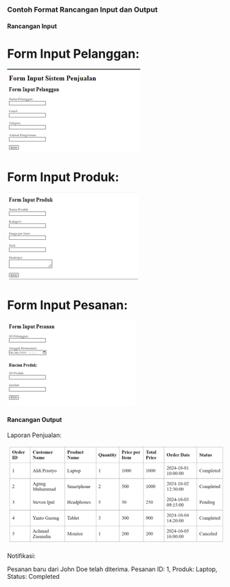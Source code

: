 ### Contoh Format Rancangan Input dan Output

#### Rancangan Input

# Form Input Pelanggan:
![image](https://github.com/achmad-hermawan/Proyek-Pengembangan-Aplikasi-Web/blob/main/f1.png)
# Form Input Produk:
![image](https://github.com/achmad-hermawan/Proyek-Pengembangan-Aplikasi-Web/blob/main/f2.png)
# Form Input Pesanan:
![image](https://github.com/achmad-hermawan/Proyek-Pengembangan-Aplikasi-Web/blob/main/f3.png)

#### Rancangan Output

Laporan Penjualan:

![image](https://github.com/achmad-hermawan/Proyek-Pengembangan-Aplikasi-Web/blob/main/tabel%202.png)


Notifikasi:

Pesanan baru dari John Doe telah diterima. 
Pesanan ID: 1, Produk: Laptop, Status: Completed
